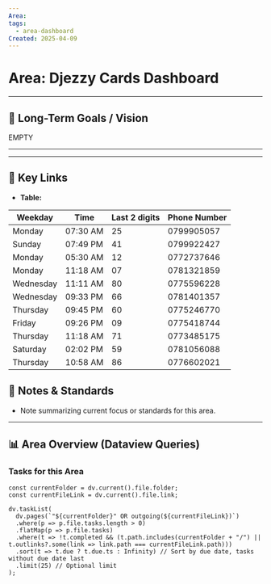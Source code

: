```yaml
---
Area: 
tags:
  - area-dashboard
Created: 2025-04-09
---
```


# Area: Djezzy Cards Dashboard

---

## 🎯 Long-Term Goals / Vision

EMPTY

---


---

## 🔗 Key Links

*   **Table:**

| Weekday   | Time     | Last 2 digits | Phone Number |
| --------- | -------- | ------------- | ------------ |
| Monday    | 07:30 AM | 25            | 0799905057   |
| Sunday    | 07:49 PM | 41            | 0799922427   |
| Monday    | 05:30 AM | 12            | 0772737646   |
| Monday    | 11:18 AM | 07            | 0781321859   |
| Wednesday | 11:11 AM | 80            | 0775596228   |
| Wednesday | 09:33 PM | 66            | 0781401357   |
| Thursday  | 09:45 PM | 60            | 0775246770   |
| Friday    | 09:26 PM | 09            | 0775418744   |
| Thursday  | 11:18 AM | 71            | 0773485175   |
| Saturday  | 02:02 PM | 59            | 0781056088   |
| Thursday  | 10:58 AM | 86            | 0776602021   |


## 📝 Notes & Standards

*   Note summarizing current focus or standards for this area.

---

## 📊 Area Overview (Dataview Queries)

### Tasks for this Area

```dataviewjs
const currentFolder = dv.current().file.folder;
const currentFileLink = dv.current().file.link;

dv.taskList(
  dv.pages(`"${currentFolder}" OR outgoing(${currentFileLink})`)
  .where(p => p.file.tasks.length > 0)
  .flatMap(p => p.file.tasks)
  .where(t => !t.completed && (t.path.includes(currentFolder + "/") || t.outlinks?.some(link => link.path === currentFileLink.path)))
  .sort(t => t.due ? t.due.ts : Infinity) // Sort by due date, tasks without due date last
  .limit(25) // Optional limit
);
